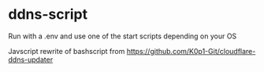 # ddns-script

Run with a .env and use one of the start scripts depending on your OS

Javscript rewrite of bashscript from https://github.com/K0p1-Git/cloudflare-ddns-updater
